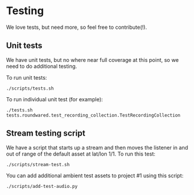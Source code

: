 # Testing

We love tests, but need more, so feel free to contribute(!).

## Unit tests
We have unit tests, but no where near full coverage at this point, so we need to do additional testing.

To run unit tests:

`./scripts/tests.sh`

To run individual unit test (for example):

`./tests.sh tests.roundwared.test_recording_collection.TestRecordingCollection`

## Stream testing script

We have a script that starts up a stream and then moves the listener in and out of range of the default asset at lat/lon 1/1.  To run this test:

`./scripts/stream-test.sh`

You can add additional ambient test assets to project #1 using this script:

`./scripts/add-test-audio.py`
